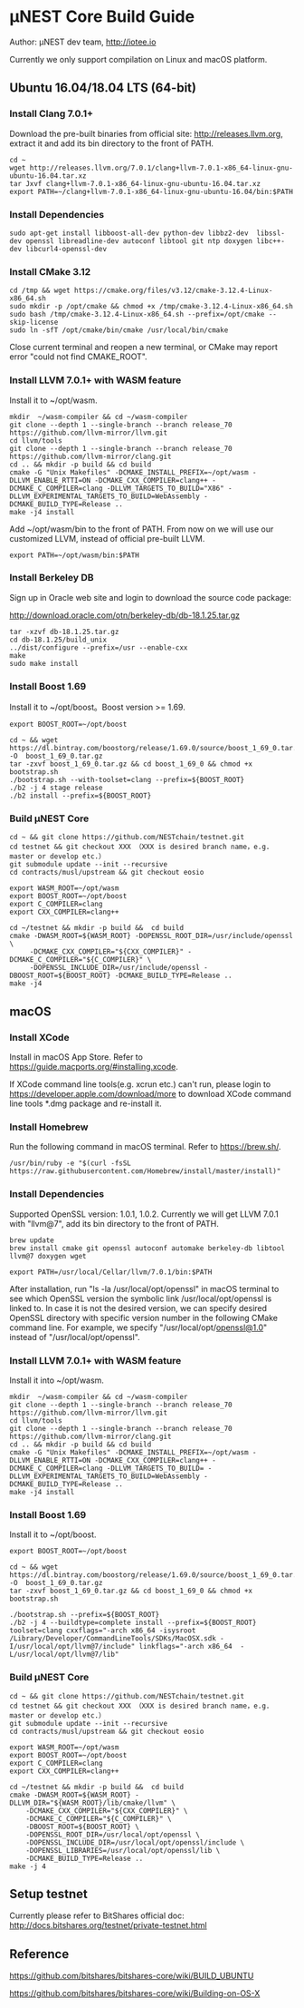 # μNEST Core Build Guide

Author: μNEST dev team,  http://iotee.io



Currently we only support compilation on Linux and macOS platform.

## Ubuntu 16.04/18.04 LTS (64-bit)

### Install Clang 7.0.1+

Download the pre-built binaries from official site: http://releases.llvm.org, extract it and add its bin directory  to the front of PATH.

```
cd ~
wget http://releases.llvm.org/7.0.1/clang+llvm-7.0.1-x86_64-linux-gnu-ubuntu-16.04.tar.xz
tar Jxvf clang+llvm-7.0.1-x86_64-linux-gnu-ubuntu-16.04.tar.xz
export PATH=~/clang+llvm-7.0.1-x86_64-linux-gnu-ubuntu-16.04/bin:$PATH
```

### Install Dependencies

```
sudo apt-get install libboost-all-dev python-dev libbz2-dev  libssl-dev openssl libreadline-dev autoconf libtool git ntp doxygen libc++-dev libcurl4-openssl-dev
```

### Install CMake 3.12

```
cd /tmp && wget https://cmake.org/files/v3.12/cmake-3.12.4-Linux-x86_64.sh
sudo mkdir -p /opt/cmake && chmod +x /tmp/cmake-3.12.4-Linux-x86_64.sh
sudo bash /tmp/cmake-3.12.4-Linux-x86_64.sh --prefix=/opt/cmake --skip-license
sudo ln -sfT /opt/cmake/bin/cmake /usr/local/bin/cmake
```

Close current terminal and reopen a new terminal, or CMake may report error "could not find CMAKE_ROOT".

### Install LLVM 7.0.1+ with WASM feature

Install it to ~/opt/wasm.

```
mkdir  ~/wasm-compiler && cd ~/wasm-compiler
git clone --depth 1 --single-branch --branch release_70 https://github.com/llvm-mirror/llvm.git
cd llvm/tools
git clone --depth 1 --single-branch --branch release_70 https://github.com/llvm-mirror/clang.git
cd .. && mkdir -p build && cd build
cmake -G "Unix Makefiles" -DCMAKE_INSTALL_PREFIX=~/opt/wasm -DLLVM_ENABLE_RTTI=ON -DCMAKE_CXX_COMPILER=clang++ -DCMAKE_C_COMPILER=clang -DLLVM_TARGETS_TO_BUILD="X86" -DLLVM_EXPERIMENTAL_TARGETS_TO_BUILD=WebAssembly -DCMAKE_BUILD_TYPE=Release ..
make -j4 install
```

Add ~/opt/wasm/bin to the front of PATH. From now on we will use our customized LLVM, instead of official pre-built LLVM.

```
export PATH=~/opt/wasm/bin:$PATH
```

### Install Berkeley DB

Sign up in Oracle web site and login to download the source code package:

http://download.oracle.com/otn/berkeley-db/db-18.1.25.tar.gz

```
tar -xzvf db-18.1.25.tar.gz
cd db-18.1.25/build_unix
../dist/configure --prefix=/usr --enable-cxx
make
sudo make install
```

### Install Boost 1.69

Install it to ~/opt/boost。Boost version >= 1.69.

```
export BOOST_ROOT=~/opt/boost

cd ~ && wget https://dl.bintray.com/boostorg/release/1.69.0/source/boost_1_69_0.tar.gz -O  boost_1_69_0.tar.gz
tar -zxvf boost_1_69_0.tar.gz && cd boost_1_69_0 && chmod +x bootstrap.sh
./bootstrap.sh --with-toolset=clang --prefix=${BOOST_ROOT}
./b2 -j 4 stage release
./b2 install --prefix=${BOOST_ROOT}
```

### Build μNEST Core

```
cd ~ && git clone https://github.com/NESTchain/testnet.git
cd testnet && git checkout XXX （XXX is desired branch name，e.g. master or develop etc.）
git submodule update --init --recursive
cd contracts/musl/upstream && git checkout eosio

export WASM_ROOT=~/opt/wasm
export BOOST_ROOT=~/opt/boost
export C_COMPILER=clang
export CXX_COMPILER=clang++

cd ~/testnet && mkdir -p build &&  cd build
cmake -DWASM_ROOT=${WASM_ROOT} -DOPENSSL_ROOT_DIR=/usr/include/openssl \
     -DCMAKE_CXX_COMPILER="${CXX_COMPILER}" -DCMAKE_C_COMPILER="${C_COMPILER}" \
     -DOPENSSL_INCLUDE_DIR=/usr/include/openssl -DBOOST_ROOT=${BOOST_ROOT} -DCMAKE_BUILD_TYPE=Release ..
make -j4
```



## macOS

### Install XCode

Install in macOS App Store. Refer to <https://guide.macports.org/#installing.xcode>.

If XCode command line tools(e.g. xcrun etc.) can't run, please login to https://developer.apple.com/download/more to download XCode command line tools *.dmg package and re-install it.

### Install Homebrew

Run the following command in macOS terminal. Refer to <https://brew.sh/>.

```
/usr/bin/ruby -e "$(curl -fsSL https://raw.githubusercontent.com/Homebrew/install/master/install)"
```

### Install Dependencies

Supported OpenSSL version: 1.0.1, 1.0.2. Currently we will get LLVM 7.0.1 with "llvm@7", add its bin directory  to the front of PATH.

```
brew update
brew install cmake git openssl autoconf automake berkeley-db libtool llvm@7 doxygen wget

export PATH=/usr/local/Cellar/llvm/7.0.1/bin:$PATH
```

After installation, run "ls -la /usr/local/opt/openssl" in macOS terminal  to see which OpenSSL version  the symbolic link /usr/local/opt/openssl is linked to. In case it is not the desired version, we can specify desired OpenSSL directory with specific version number in the following CMake command line. For example,  we specify "/usr/local/opt/openssl@1.0" instead of "/usr/local/opt/openssl".

### Install LLVM 7.0.1+ with WASM feature

Install it into ~/opt/wasm.

```
mkdir  ~/wasm-compiler && cd ~/wasm-compiler
git clone --depth 1 --single-branch --branch release_70 https://github.com/llvm-mirror/llvm.git
cd llvm/tools
git clone --depth 1 --single-branch --branch release_70 https://github.com/llvm-mirror/clang.git
cd .. && mkdir -p build && cd build
cmake -G "Unix Makefiles" -DCMAKE_INSTALL_PREFIX=~/opt/wasm -DLLVM_ENABLE_RTTI=ON -DCMAKE_CXX_COMPILER=clang++ -DCMAKE_C_COMPILER=clang -DLLVM_TARGETS_TO_BUILD= -DLLVM_EXPERIMENTAL_TARGETS_TO_BUILD=WebAssembly -DCMAKE_BUILD_TYPE=Release ..
make -j4 install
```

### Install Boost 1.69

Install it to ~/opt/boost.

```
export BOOST_ROOT=~/opt/boost

cd ~ && wget https://dl.bintray.com/boostorg/release/1.69.0/source/boost_1_69_0.tar.gz -O  boost_1_69_0.tar.gz
tar -zxvf boost_1_69_0.tar.gz && cd boost_1_69_0 && chmod +x bootstrap.sh

./bootstrap.sh --prefix=${BOOST_ROOT}
./b2 -j 4 --buildtype=complete install --prefix=${BOOST_ROOT} toolset=clang cxxflags="-arch x86_64 -isysroot /Library/Developer/CommandLineTools/SDKs/MacOSX.sdk -I/usr/local/opt/llvm@7/include" linkflags="-arch x86_64  -L/usr/local/opt/llvm@7/lib"
```

### Build μNEST Core

```
cd ~ && git clone https://github.com/NESTchain/testnet.git
cd testnet && git checkout XXX （XXX is desired branch name，e.g. master or develop etc.）
git submodule update --init --recursive
cd contracts/musl/upstream && git checkout eosio

export WASM_ROOT=~/opt/wasm
export BOOST_ROOT=~/opt/boost
export C_COMPILER=clang
export CXX_COMPILER=clang++

cd ~/testnet && mkdir -p build &&  cd build
cmake -DWASM_ROOT=${WASM_ROOT} -DLLVM_DIR="${WASM_ROOT}/lib/cmake/llvm" \
    -DCMAKE_CXX_COMPILER="${CXX_COMPILER}" \
	-DCMAKE_C_COMPILER="${C_COMPILER}" \
	-DBOOST_ROOT=${BOOST_ROOT} \
	-DOPENSSL_ROOT_DIR=/usr/local/opt/openssl \
	-DOPENSSL_INCLUDE_DIR=/usr/local/opt/openssl/include \
	-DOPENSSL_LIBRARIES=/usr/local/opt/openssl/lib \
	-DCMAKE_BUILD_TYPE=Release ..
make -j 4
```

## Setup testnet

Currently please refer to BitShares official doc: http://docs.bitshares.org/testnet/private-testnet.html



## Reference

https://github.com/bitshares/bitshares-core/wiki/BUILD_UBUNTU

https://github.com/bitshares/bitshares-core/wiki/Building-on-OS-X
